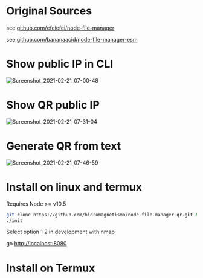 

# Original Sources

see [github.com/efeiefei/node-file-manager](https://github.com/efeiefei/node-file-manager)

see [github.com/bananaacid/node-file-manager-esm](https://github.com/bananaacid/node-file-manager-esm)


# Show public IP in CLI
![Screenshot_2021-02-21_07-00-48](https://user-images.githubusercontent.com/6284869/108618145-981a6780-7413-11eb-97c0-1d602a0be617.png)

# Show QR public IP
![Screenshot_2021-02-21_07-31-04](https://user-images.githubusercontent.com/6284869/108618521-f7c64200-7416-11eb-9785-acee87250a7d.png)

# Generate QR from text
![Screenshot_2021-02-21_07-46-59](https://user-images.githubusercontent.com/6284869/108618841-3bba4680-7419-11eb-804e-56c08232172e.png)


# Install on linux and termux
Requires Node >= v10.5

```bash
git clone https://github.com/hidromagnetismo/node-file-manager-qr.git && cd node-file-manager-qr && npm i && npm i --only=dev
./init
```
Select option 1
2 in development with nmap

go [http://localhost:8080](http://localhost:8080)


# Install on Termux
